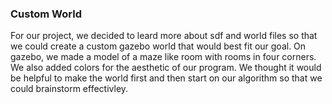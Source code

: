 ### Custom World

For our project, we decided to leard more about sdf and world files so that we could create a custom gazebo world that would best fit our goal. On gazebo, we made a model of a maze like room with rooms in four corners. We also added colors for the aesthetic of our program. We thought it would be helpful to make the world first and then start on our algorithm so that we could brainstorm effectivley. 
